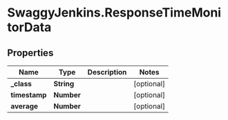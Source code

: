 # SwaggyJenkins.ResponseTimeMonitorData

## Properties
Name | Type | Description | Notes
------------ | ------------- | ------------- | -------------
**_class** | **String** |  | [optional] 
**timestamp** | **Number** |  | [optional] 
**average** | **Number** |  | [optional] 


